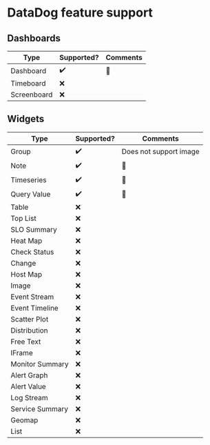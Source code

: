 # DataDog feature support


## Dashboards

| Type        | Supported?         | Comments |
|-------------|--------------------|----------|
| Dashboard   | :heavy_check_mark: | :100:    |
| Timeboard   | :x:                |          |
| Screenboard | :x:                |          |


## Widgets

| Type            | Supported?         | Comments               |
|-----------------|--------------------|------------------------|
| Group           | :heavy_check_mark: | Does not support image |
| Note            | :heavy_check_mark: | :100:                  |
| Timeseries      | :heavy_check_mark: | :100:                  |
| Query Value     | :heavy_check_mark: | :100:                  |
| Table           | :x:                |                        |
| Top List        | :x:                |                        |
| SLO Summary     | :x:                |                        |
| Heat Map        | :x:                |                        |
| Check Status    | :x:                |                        |
| Change          | :x:                |                        |
| Host Map        | :x:                |                        |
| Image           | :x:                |                        |
| Event Stream    | :x:                |                        |
| Event Timeline  | :x:                |                        |
| Scatter Plot    | :x:                |                        |
| Distribution    | :x:                |                        |
| Free Text       | :x:                |                        |
| IFrame          | :x:                |                        |
| Monitor Summary | :x:                |                        |
| Alert Graph     | :x:                |                        |
| Alert Value     | :x:                |                        |
| Log Stream      | :x:                |                        |
| Service Summary | :x:                |                        |
| Geomap          | :x:                |                        |
| List            | :x:                |                        |
